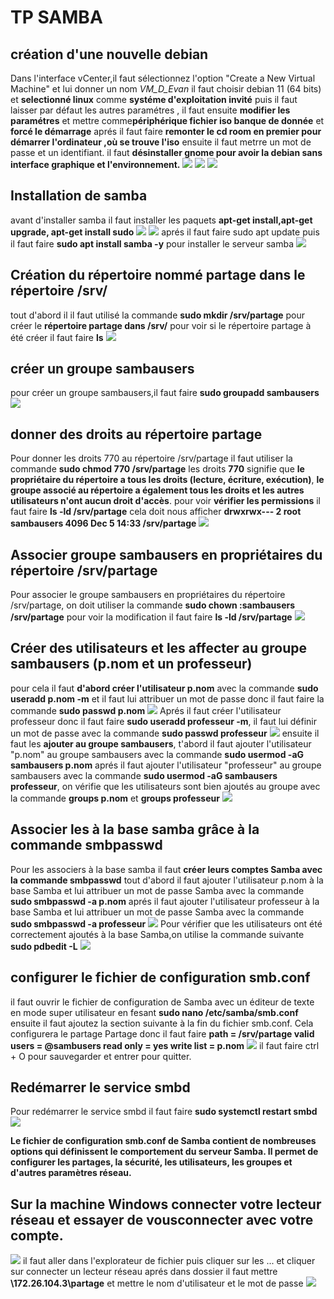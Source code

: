 # TP SAMBA 
## création d'une nouvelle debian 
Dans l'interface vCenter,il faut sélectionnez l'option "Create a New Virtual Machine" et lui donner un nom *VM_D_Evan*
il faut choisir debian 11 (64 bits) et **selectionné linux** comme **systéme d'exploitation invité** puis il faut laisser par défaut les autres paramétres , il faut ensuite **modifier les paramétres** et mettre comme**périphérique fichier iso banque de donnée** et **forcé le démarrage** aprés il faut faire **remonter le cd room en premier pour démarrer l'ordinateur ,où se trouve l'iso**
ensuite il faut metrre un mot de passe et un identifiant.
il faut **désinstaller gnome pour avoir la debian sans interface graphique et l'environnement.** 
![](Images/1.png)
![](Images/2.png)
![](Images/3.png)
## Installation de samba
avant d'installer samba il faut installer les paquets **apt-get install,apt-get upgrade, apt-get install sudo**
![](Images/4.png)
![](Images/5.png)
aprés il faut faire sudo apt update puis il faut faire **sudo apt install samba -y** pour installer le serveur samba 
![](Images/6.png)
## Création du répertoire nommé partage dans le répertoire /srv/
tout d'abord il il faut utilisé la commande **sudo mkdir /srv/partage** pour créer le **répertoire partage dans /srv/**
pour voir si le répertoire partage à été créer il faut faire **ls**
![](Images/7.png)
## créer un groupe sambausers
pour créer un groupe sambausers,il faut faire **sudo groupadd sambausers**
![](Images/8.png)
## donner des droits au répertoire partage
Pour donner les droits 770 au répertoire /srv/partage il faut utiliser la commande **sudo chmod 770 /srv/partage**
les droits **770** signifie que **le propriétaire du répertoire a tous les droits (lecture, écriture, exécution)**,
**le groupe associé au répertoire a également tous les droits et les autres utilisateurs n'ont aucun droit d'accès**.
pour voir **vérifier les permissions** il faut faire **ls -ld /srv/partage**
cela doit nous afficher **drwxrwx--- 2 root sambausers 4096 Dec  5 14:33 /srv/partage**
![](Images/9.png)
## Associer groupe sambausers en propriétaires du répertoire /srv/partage
Pour associer le groupe sambausers en propriétaires du répertoire /srv/partage,
on doit utiliser la commande **sudo chown :sambausers /srv/partage**
pour voir la modification il faut faire **ls -ld /srv/partage**
![](Images/10.png)
## Créer des utilisateurs et  les affecter au groupe sambausers (p.nom et un professeur)
pour cela il faut **d'abord créer l'utilisateur p.nom** avec la commande **sudo useradd p.nom -m**
et il faut lui attribuer un mot de passe donc il faut faire la commande **sudo passwd p.nom**
![](Images/11.png)
Aprés il faut créer l'utilisateur professeur donc il faut faire **sudo useradd professeur -m**,
il faut lui définir un mot de passe avec la commande **sudo passwd professeur**
![](Images/12.png)
ensuite il faut les **ajouter au groupe sambausers**, t'abord il faut ajouter l'utilisateur "p.nom" au groupe sambausers
avec la commande **sudo usermod -aG sambausers p.nom**
aprés il faut ajouter l'utilisateur "professeur" au groupe sambausers avec la commande **sudo usermod -aG sambausers professeur**, on vérifie que les utilisateurs sont bien ajoutés au groupe avec la commande **groups p.nom** et **groups professeur**
![](Images/13.png)
## Associer les à la base samba grâce à la commande smbpasswd
Pour les associers à la base samba il faut **créer leurs comptes Samba avec la commande smbpasswd**
tout d'abord il faut ajouter l'utilisateur p.nom à la base Samba et lui attribuer un mot de passe Samba 
avec la commande **sudo smbpasswd -a p.nom**
aprés il faut ajouter l'utilisateur professeur à la base Samba et lui attribuer un mot de passe Samba 
avec la commande **sudo smbpasswd -a professeur**
![](Images/14.png)
Pour vérifier que les utilisateurs ont été correctement ajoutés à la base Samba,on utilise la commande suivante 
**sudo pdbedit -L**
![](Images/15.png)
## configurer le fichier de configuration smb.conf
il faut ouvrir le fichier de configuration de Samba avec un éditeur de texte en mode super utilisateur en 
fesant **sudo nano /etc/samba/smb.conf**
ensuite il faut ajoutez la section suivante à la fin du fichier smb.conf. Cela configurera le partage Partage
donc il faut faire **path = /srv/partage
valid users = @sambusers
read only = yes
write list = p.nom**
![](Images/16.png)
il faut faire ctrl + O pour sauvegarder et entrer pour quitter.
## Redémarrer le service smbd
Pour redémarrer le service smbd il faut faire **sudo systemctl restart smbd**
![](Images/17.png)

**Le fichier de configuration smb.conf de Samba contient de nombreuses options qui définissent le comportement du serveur Samba. Il permet de configurer les partages, la sécurité, les utilisateurs, les groupes et d'autres paramètres réseau.**

##  Sur la machine Windows connecter votre lecteur réseau et essayer de vousconnecter avec votre compte.
![](Images/18.png)
il faut aller dans l'explorateur de fichier puis cliquer sur les ... et cliquer sur connecter un lecteur réseau aprés 
dans dossier il faut mettre **\\172.26.104.3\partage** et mettre le nom d'utilisateur et le mot de passe 
![](Images/19.png)

